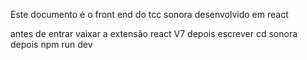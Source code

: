 Este documento é o front end do tcc sonora
desenvolvido em react

antes de entrar vaixar a extensão react V7
depois escrever cd sonora
depois npm run dev
